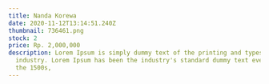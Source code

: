 ```yaml
---
title: Nanda Korewa
date: 2020-11-12T13:14:51.240Z
thumbnail: 736461.png
stock: 2
price: Rp. 2,000,000
description: Lorem Ipsum is simply dummy text of the printing and typesetting
  industry. Lorem Ipsum has been the industry's standard dummy text ever since
  the 1500s,
---
```

